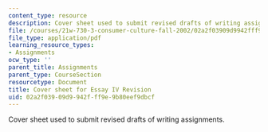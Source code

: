 ```yaml
---
content_type: resource
description: Cover sheet used to submit revised drafts of writing assignments.
file: /courses/21w-730-3-consumer-culture-fall-2002/02a2f03909d9942fff9e9b80eef9dbcf_f02_coveraiv_rev.pdf
file_type: application/pdf
learning_resource_types:
- Assignments
ocw_type: ''
parent_title: Assignments
parent_type: CourseSection
resourcetype: Document
title: Cover sheet for Essay IV Revision
uid: 02a2f039-09d9-942f-ff9e-9b80eef9dbcf
---
```

Cover sheet used to submit revised drafts of writing assignments.

